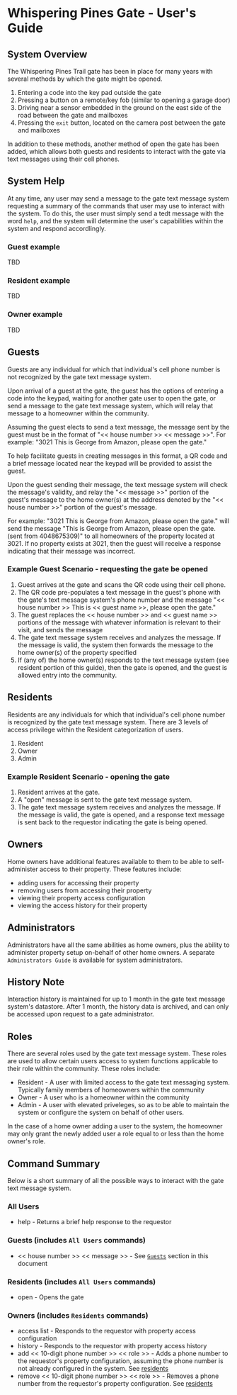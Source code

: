 # Whispering Pines Gate - User's Guide

## <a name="systemoverview">System Overview</a>
The Whispering Pines Trail gate has been in place for many years with several methods by which the gate might be opened.
1. Entering a code into the key pad outside the gate
2. Pressing a button on a remote/key fob (similar to opening a garage door)
3. Driving near a sensor embedded in the ground on the east side of the road between the gate and mailboxes
4. Pressing the `exit` button, located on the camera post between the gate and mailboxes

In addition to these methods, another method of open the gate has been added, which allows both guests and residents to interact with the gate via text messages using their cell phones.

## <a name="Help">System Help</a>
At any time, any user may send a message to the gate text message system requesting a summary of the commands that user may use to interact with the system.  To do this, the user must simply send a tedt message with the word `help`, and the system will determine the user's capabilities within the system and respond accordlingly.

### Guest example
TBD

### Resident example
TBD

### Owner example
TBD

## <a name="Guests">Guests</a>
Guests are any individual for which that individual's cell phone number is not recognized by the gate text message system.  

Upon arrival of a guest at the gate, the guest has the options of entering a code into the keypad, waiting for another gate user to open the gate, or send a message to the gate text message system, which will relay that message to a homeowner within the community.  

Assuming the guest elects to send a text message, the message sent by the guest must be in the format of "<< house number >> << message >>".  For example: "3021 This is George from Amazon, please open the gate."  

To help facilitate guests in creating messages in this format, a QR code and a brief message located near the keypad will be provided to assist the guest.

Upon the guest sending their message, the text message system will check the message's validity, and relay the "<< message >>" portion of the guest's message to the home owner(s) at the address denoted by the "<< house number >>" portion of the guest's message.  

For example: "3021 This is George from Amazon, please open the gate." will send the message "This is George from Amazon, please open the gate. (sent from 4048675309)" to all homeowners of the property located at 3021.  If no property exists at 3021, then the guest will receive a response indicating that their message was incorrect.

### Example Guest Scenario - requesting the gate be opened
1. Guest arrives at the gate and scans the QR code using their cell phone.
2. The QR code pre-populates a text message in the guest's phone with the gate's text message system's phone number and the message "<< house number >> This is << guest name >>, please open the gate."
3. The guest replaces the << house number >> and << guest name >> portions of the message with whatever information is relevant to their visit, and sends the message
4. The gate text message system receives and analyzes the message.  If the message is valid, the system then forwards the message to the home owner(s) of the property specified
5. If (any of) the home owner(s) responds to the text message system (see resident portion of this guide), then the gate is opened, and the guest is allowed entry into the community.

## <a name="residents">Residents</a>
Residents are any individuals for which that individual's cell phone number is recognized by the gate text message system.  There are 3 levels of access privilege within the Resident categorization of users.
1. Resident
2. Owner
3. Admin

### Example Resident Scenario - opening the gate
1. Resident arrives at the gate.
2. A "open" message is sent to the gate text message system.
3. The gate text message system receives and analyzes the message.  If the message is valid, the gate is opened, and a response text message is sent back to the requestor indicating the gate is being opened.

## <a name="owners">Owners</a>
Home owners have additional features available to them to be able to self-administer access to their property.  These features include:
* adding users for accessing their property
* removing users from accessing their property
* viewing their property access configuration
* viewing the access history for their property

## <a name="administrators">Administrators</a>
Administrators have all the same abilities as home owners, plus the ability to administer property setup on-behalf of other home owners.  A separate `Administrators Guide` is available for system administrators.

## <a name="history">History Note</a>
Interaction history is maintained for up to 1 month in the gate text message system's datastore.  After 1 month, the history data is archived, and can only be accessed upon request to a gate administrator.

## <a name="roles">Roles</a>
There are several roles used by the gate text message system.  These roles are used to allow certain users access to system functions applicable to their role within the community.  These roles include:

* Resident - A user with limited access to the gate text messaging system.  Typically family members of homeowners within the community
* Owner - A user who is a homeowner within the community
* Admin - A user with elevated priveleges, so as to be able to maintain the system or configure the system on behalf of other users.

In the case of a home owner adding a user to the system, the homeowner may only grant the newly added user a role equal to or less than the home owner's role.

## <a name="commands">Command Summary</a>
Below is a short summary of all the possible ways to interact with the gate text message system.

### All Users
* help - Returns a brief help response to the requestor

### Guests (includes `All Users` commands)
* << house number >> << message >> - See [`Guests`](#Guests) section in this document

### Residents (includes `All Users` commands)
* open - Opens the gate

### Owners (includes `Residents` commands)
* access list - Responds to the requestor with property access configuration
* history - Responds to the requestor with property access history
* add << 10-digit phone number >> << role >> - Adds a phone number to the requestor's property configuration, assuming the phone number is not already configured in the system.  See [residents](#residents)
* remove << 10-digit phone number >> << role >> - Removes a phone number from the requestor's property configuration.  See [residents](#residents)

